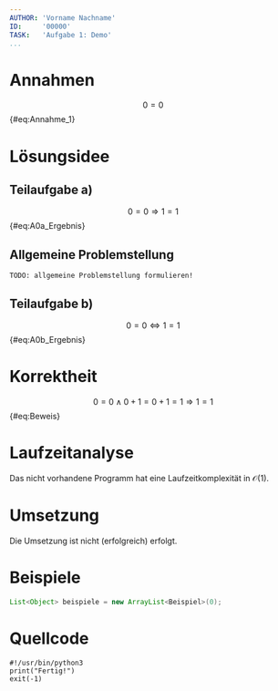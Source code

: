 ```yaml
---
AUTHOR: 'Vorname Nachname'
ID:     '00000'
TASK:   'Aufgabe 1: Demo'
...
```


# Annahmen

$$ 0 = 0 $${#eq:Annahme_1}

# Lösungsidee

## Teilaufgabe a)

$$ 0 = 0 ⇒ 1 = 1 $${#eq:A0a_Ergebnis}

## Allgemeine Problemstellung

`TODO: allgemeine Problemstellung formulieren!`

## Teilaufgabe b)

$$ 0 = 0 ⇔ 1 = 1 $${#eq:A0b_Ergebnis}

# Korrektheit

$$ 0 = 0 ∧ 0 + 1 = 0 + 1 = 1 ⇒ 1 = 1 $${#eq:Beweis}

# Laufzeitanalyse

Das nicht vorhandene Programm hat eine Laufzeitkomplexität in $\mathcal{O}(1)$.

# Umsetzung

Die Umsetzung ist nicht (erfolgreich) erfolgt.

# Beispiele

~~~{.java .numberLines}
List<Object> beispiele = new ArrayList<Beispiel>(0);
~~~

# Quellcode

~~~{.python .numberLines}
#!/usr/bin/python3
print("Fertig!")
exit(-1)
~~~
